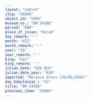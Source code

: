 ```yaml
---
layout: "tablet"
slug: "26686"
object_id: "5956"
museum_no_: "BM 54586"
period: "ENB"
place_of_issue: "Hurad"
day_remark: "-"
month: "XII"
month_remark: "-"
year: "20"
year_remark: "-"
king: "Kan"
king_remark: "-"
julian_date: "628 BCE"
julian_date_year: "628"
imported: "Melanie Gross (26/05/2016)"
day_babylonian_: "21"
title: "BM 54586"
previous_item: "26689"
---
```

